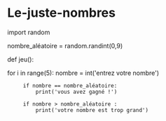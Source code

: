# Le-juste-nombres
import random

nombre_aléatoire = random.randint(0,9)

def jeu():
  
  for i in range(5):
       nombre = int('entrez votre nombre')
     
         if nombre == nombre_aléatoire:
             print('vous avez gagné !')

         if nombre > nombre_aléatoire :
             print('votre nombre est trop grand')

